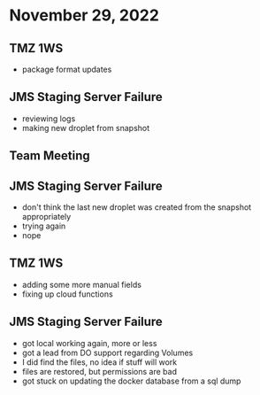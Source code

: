 # November 29, 2022

## TMZ 1WS
- package format updates

## JMS Staging Server Failure
- reviewing logs
- making new droplet from snapshot

## Team Meeting

## JMS Staging Server Failure
- don't think the last new droplet was created from the snapshot appropriately
- trying again
- nope

## TMZ 1WS
- adding some more manual fields
- fixing up cloud functions

## JMS Staging Server Failure
- got local working again, more or less
- got a lead from DO support regarding Volumes
- I did find the files, no idea if stuff will work
- files are restored, but permissions are bad
- got stuck on updating the docker database from a sql dump